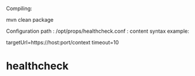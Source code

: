 Compiling:

mvn clean package

Configuration path : /opt/props/healthcheck.conf : content syntax example:

targetUrl=https://host:port/context
timeout=10


# healthcheck
